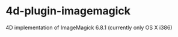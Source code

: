 4d-plugin-imagemagick
=====================

4D implementation of ImageMagick 6.8.1 (currently only OS X i386)